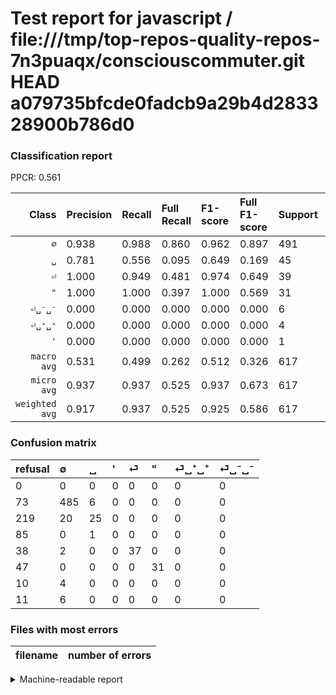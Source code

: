# Test report for javascript / file:///tmp/top-repos-quality-repos-7n3puaqx/consciouscommuter.git HEAD a079735bfcde0fadcb9a29b4d283328900b786d0

### Classification report

PPCR: 0.561

| Class | Precision | Recall | Full Recall | F1-score | Full F1-score | Support | Full Support | PPCR |
|------:|:----------|:-------|:------------|:---------|:---------|:--------|:-------------|:-----|
| `∅` | 0.938| 0.988| 0.860| 0.962| 0.897| 491| 564| 0.871 |
| `␣` | 0.781| 0.556| 0.095| 0.649| 0.169| 45| 264| 0.170 |
| `⏎` | 1.000| 0.949| 0.481| 0.974| 0.649| 39| 77| 0.506 |
| `"` | 1.000| 1.000| 0.397| 1.000| 0.569| 31| 78| 0.397 |
| `⏎␣⁻␣⁻` | 0.000| 0.000| 0.000| 0.000| 0.000| 6| 17| 0.353 |
| `⏎␣⁺␣⁺` | 0.000| 0.000| 0.000| 0.000| 0.000| 4| 14| 0.286 |
| `'` | 0.000| 0.000| 0.000| 0.000| 0.000| 1| 86| 0.012 |
| `macro avg` | 0.531| 0.499| 0.262| 0.512| 0.326| 617| 1100| 0.561 |
| `micro avg` | 0.937| 0.937| 0.525| 0.937| 0.673| 617| 1100| 0.561 |
| `weighted avg` | 0.917| 0.937| 0.525| 0.925| 0.586| 617| 1100| 0.561 |

### Confusion matrix

|refusal|  ∅| ␣| '| ⏎| "| ⏎␣⁺␣⁺| ⏎␣⁻␣⁻| 
|:---|:---|:---|:---|:---|:---|:---|:---|
|0 |0 |0 |0 |0 |0 |0 |0 |
|73 |485 |6 |0 |0 |0 |0 |0 |
|219 |20 |25 |0 |0 |0 |0 |0 |
|85 |0 |1 |0 |0 |0 |0 |0 |
|38 |2 |0 |0 |37 |0 |0 |0 |
|47 |0 |0 |0 |0 |31 |0 |0 |
|10 |4 |0 |0 |0 |0 |0 |0 |
|11 |6 |0 |0 |0 |0 |0 |0 |

### Files with most errors

| filename | number of errors|
|:----:|:-----|

<details>
    <summary>Machine-readable report</summary>
```json
{
  "cl_report": {"\"": {"f1-score": 1.0, "precision": 1.0, "recall": 1.0, "support": 31}, "\u0027": {"f1-score": 0.0, "precision": 0.0, "recall": 0.0, "support": 1}, "macro avg": {"f1-score": 0.5121909210255075, "precision": 0.5313363498203924, "recall": 0.4988647921438146, "support": 617}, "micro avg": {"f1-score": 0.9367909238249594, "precision": 0.9367909238249594, "recall": 0.9367909238249594, "support": 617}, "weighted avg": {"f1-score": 0.9249344291675606, "precision": 0.9169619681242925, "recall": 0.9367909238249594, "support": 617}, "\u2205": {"f1-score": 0.9623015873015872, "precision": 0.9381044487427466, "recall": 0.9877800407331976, "support": 491}, "\u23ce": {"f1-score": 0.9736842105263158, "precision": 1.0, "recall": 0.9487179487179487, "support": 39}, "\u23ce\u2423\u207a\u2423\u207a": {"f1-score": 0.0, "precision": 0.0, "recall": 0.0, "support": 4}, "\u23ce\u2423\u207b\u2423\u207b": {"f1-score": 0.0, "precision": 0.0, "recall": 0.0, "support": 6}, "\u2423": {"f1-score": 0.6493506493506493, "precision": 0.78125, "recall": 0.5555555555555556, "support": 45}},
  "cl_report_full": {"\"": {"f1-score": 0.5688073394495413, "precision": 1.0, "recall": 0.3974358974358974, "support": 78}, "\u0027": {"f1-score": 0.0, "precision": 0.0, "recall": 0.0, "support": 86}, "macro avg": {"f1-score": 0.3263094805976306, "precision": 0.5313363498203924, "recall": 0.2617973465237903, "support": 1100}, "micro avg": {"f1-score": 0.6732673267326733, "precision": 0.9367909238249594, "recall": 0.5254545454545455, "support": 1100}, "weighted avg": {"f1-score": 0.5863917997579535, "precision": 0.8094008264462809, "recall": 0.5254545454545455, "support": 1100}, "\u2205": {"f1-score": 0.8973172987974098, "precision": 0.9381044487427466, "recall": 0.8599290780141844, "support": 564}, "\u23ce": {"f1-score": 0.6491228070175439, "precision": 1.0, "recall": 0.4805194805194805, "support": 77}, "\u23ce\u2423\u207a\u2423\u207a": {"f1-score": 0.0, "precision": 0.0, "recall": 0.0, "support": 14}, "\u23ce\u2423\u207b\u2423\u207b": {"f1-score": 0.0, "precision": 0.0, "recall": 0.0, "support": 17}, "\u2423": {"f1-score": 0.1689189189189189, "precision": 0.78125, "recall": 0.0946969696969697, "support": 264}},
  "ppcr": 0.5609090909090909
}
```
</details>
